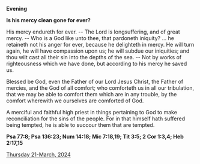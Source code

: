 **Evening**

**Is his mercy clean gone for ever?**
 
His mercy endureth for ever. -- The Lord is longsuffering, and of great mercy. -- Who is a God like unto thee, that pardoneth iniquity? ... he retaineth not his anger for ever, because he delighteth in mercy. He will turn again, he will have compassion upon us; he will subdue our iniquities; and thou wilt cast all their sin into the depths of the sea. -- Not by works of righteousness which we have done, but according to his mercy he saved us.
 
Blessed be God, even the Father of our Lord Jesus Christ, the Father of mercies, and the God of all comfort; who comforteth us in all our tribulation, that we may be able to comfort them which are in any trouble, by the comfort wherewith we ourselves are comforted of God.
 
A merciful and faithful high priest in things pertaining to God to make reconciliation for the sins of the people. For in that himself hath suffered being tempted, he is able to succour them that are tempted.  

**Psa 77:8; Psa 136:23; Num 14:18; Mic 7:18,19; Tit 3:5; 2 Cor 1:3,4; Heb 2:17,15**

[Thursday 21-March, 2024](https://t.me/daily_light)
